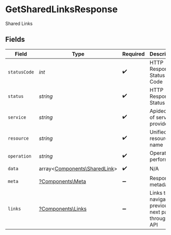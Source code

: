 # GetSharedLinksResponse

Shared Links


## Fields

| Field                                                                 | Type                                                                  | Required                                                              | Description                                                           | Example                                                               |
| --------------------------------------------------------------------- | --------------------------------------------------------------------- | --------------------------------------------------------------------- | --------------------------------------------------------------------- | --------------------------------------------------------------------- |
| `statusCode`                                                          | *int*                                                                 | :heavy_check_mark:                                                    | HTTP Response Status Code                                             | 200                                                                   |
| `status`                                                              | *string*                                                              | :heavy_check_mark:                                                    | HTTP Response Status                                                  | OK                                                                    |
| `service`                                                             | *string*                                                              | :heavy_check_mark:                                                    | Apideck ID of service provider                                        | dropbox                                                               |
| `resource`                                                            | *string*                                                              | :heavy_check_mark:                                                    | Unified API resource name                                             | Shared Links                                                          |
| `operation`                                                           | *string*                                                              | :heavy_check_mark:                                                    | Operation performed                                                   | all                                                                   |
| `data`                                                                | array<[Components\SharedLink](../../Models/Components/SharedLink.md)> | :heavy_check_mark:                                                    | N/A                                                                   |                                                                       |
| `meta`                                                                | [?Components\Meta](../../Models/Components/Meta.md)                   | :heavy_minus_sign:                                                    | Response metadata                                                     |                                                                       |
| `links`                                                               | [?Components\Links](../../Models/Components/Links.md)                 | :heavy_minus_sign:                                                    | Links to navigate to previous or next pages through the API           |                                                                       |